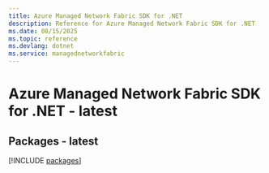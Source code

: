 ```yaml
---
title: Azure Managed Network Fabric SDK for .NET
description: Reference for Azure Managed Network Fabric SDK for .NET
ms.date: 08/15/2025
ms.topic: reference
ms.devlang: dotnet
ms.service: managednetworkfabric
---
```

# Azure Managed Network Fabric SDK for .NET - latest
## Packages - latest
[!INCLUDE [packages](managed-network-fabric-index.md)]